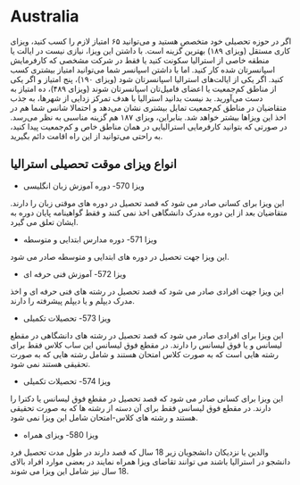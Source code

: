 # Australia

اگر در حوزه تحصیلی خود متخصص هستید و می‌توانید ۶۵ امتیاز لازم را کسب کنید، ویزای کاری مستقل (ویزای ۱۸۹) بهترین گزینه است. با داشتن این ویزا، نیازی نیست در ایالت یا منطقه خاصی از استرالیا سکونت کنید یا فقط در شرکت مشخصی که کارفرمایش اسپانسرتان شده کار کنید. اما با داشتن اسپانسر شما می‌توانید امتیاز بیشتری کسب کنید. اگر یکی از ایالت‌های استرالیا اسپانسرتان شود (ویزای ۱۹۰)، پنج امتیاز و اگر یکی از مناطق کم‌جمعیت یا اعضای فامیل‌تان اسپانسرتان شوند (ویزای ۴۸۹)، ده امتیاز به دست می‌آورید. بد نیست بدانید استرالیا با هدف تمرکز زدایی از شهرها، به جذب متقاضیان در مناطق کم‌جمعیت تمایل بیشتری نشان می‌دهد و احتمالا شانس شما هم در اخذ این ویزاها بیشتر خواهد شد. بنابراین، ویزای ۱۸۷ هم گزینه مناسبی به نظر می‌رسد. در صورتی که بتوانید کارفرمایی استرالیایی در همان مناطق خاص و کم‌جمعیت پیدا کنید، به راحتی می‌توانید از این راه اقامت دائم بگیرید.

## انواع ویزای موقت تحصیلی استرالیا

* ویزا 570- دوره آموزش زبان انگلیسی

این ویزا برای کسانی صادر می شود که قصد تحصیل در دوره های موقتی زبان را دارند. متقاضیان بعد از این دوره مدرک دانشگاهی اخذ نمی کنند و فقط گواهینامه پایان دوره به ایشان تعلق می گیرد.

* ویزا 571- دوره مدارس ابتدایی و متوسطه

این ویزا جهت تحصیل در دوره های ابتدایی و متوسطه صادر می شود.

* ویزا 572- آموزش فنی حرفه ای

این ویزا جهت افرادی صادر می شود که قصد تحصیل در رشته های فنی حرفه ای و اخذ مدرک دیپلم و یا دیپلم پیشرفته را دارند.

* ویزا 573- تحصیلات تکمیلی

این ویزا برای افرادی صادر می شود که قصد تحصیل در رشته های دانشگاهی در مقطع لیسانس و یا فوق لیسانس را دارند. در مقطع فوق لیسانس این ساب کلاس فقط برای رشته هایی است که به صورت کلاس امتحان هستند و شامل رشته هایی که به صورت تحقیقی هستند نمی شود.

* ویزا 574- تحصیلات تکمیلی

این ویزا برای کسانی صادر می شود که قصد تحصیل در مقطع فوق لیسانس یا دکترا را دارند. در مقطع فوق لیسانس فقط برای آن دسته از رشته ها که به صورت تحقیقی هستند و رشته های کلاس-امتحان شامل این ویزا نمی شود.

* ویزا 580- ویزای همراه

والدین یا نزدیکان دانشجویان زیر 18 سال که قصد دارند در طول مدت تحصیل فرد دانشجو در استرالیا باشند می توانند تقاضای ویزا همراه نمایند در بعضی موارد افراد بالای 18 سال نیز شامل این ویزا می شوند.